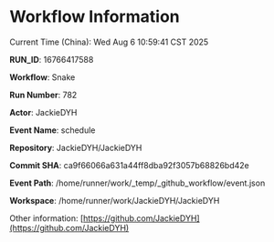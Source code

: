 # Workflow Information

Current Time (China): Wed Aug  6 10:59:41 CST 2025  

**RUN_ID**: 16766417588  

**Workflow**: Snake  

**Run Number**: 782  

**Actor**: JackieDYH  

**Event Name**: schedule  

**Repository**: JackieDYH/JackieDYH  

**Commit SHA**: ca9f66066a631a44ff8dba92f3057b68826bd42e  

**Event Path**: /home/runner/work/_temp/_github_workflow/event.json  

**Workspace**: /home/runner/work/JackieDYH/JackieDYH  

Other information: [https://github.com/JackieDYH](https://github.com/JackieDYH)
